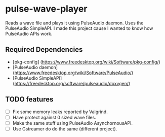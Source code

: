 # pulse-wave-player
Reads a wave file and plays it using PulseAudio daemon.
Uses the PulseAudio SimpleAPI. I made this project cause I wanted to know how PulseAudio APIs work.

## Required Dependencies
* [pkg-config] (https://www.freedesktop.org/wiki/Software/pkg-config/)
* [PulseAudio daemon] (https://www.freedesktop.org/wiki/Software/PulseAudio/)
* [PulseAudio SimpleAPI] (https://freedesktop.org/software/pulseaudio/doxygen/)

## TODO features
* [ ] Fix some memory leaks reported by Valgrind.
* [ ] Have protect against 0 sized wave files. 
* [ ] Make the same stuff using PulseAudio AsynchornousAPI.
* [ ] Use Gstreamer do do the same (different project).
